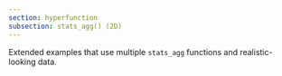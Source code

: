 ```yaml
---
section: hyperfunction
subsection: stats_agg() (2D)
---
```


Extended examples that use multiple `stats_agg` functions and realistic-looking
data.
